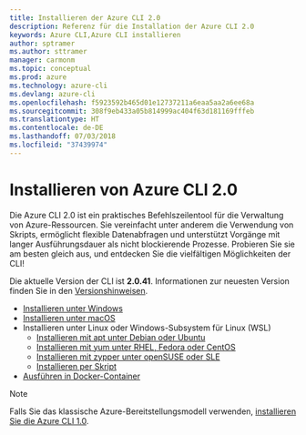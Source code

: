 ```yaml
---
title: Installieren der Azure CLI 2.0
description: Referenz für die Installation der Azure CLI 2.0
keywords: Azure CLI,Azure CLI installieren
author: sptramer
ms.author: sttramer
manager: carmonm
ms.topic: conceptual
ms.prod: azure
ms.technology: azure-cli
ms.devlang: azure-cli
ms.openlocfilehash: f5923592b465d01e12737211a6eaa5aa2a6ee68a
ms.sourcegitcommit: 308f9eb433a05b814999ac404f63d181169fffeb
ms.translationtype: HT
ms.contentlocale: de-DE
ms.lasthandoff: 07/03/2018
ms.locfileid: "37439974"
---
```

# <a name="install-azure-cli-20"></a>Installieren von Azure CLI 2.0

Die Azure CLI 2.0 ist ein praktisches Befehlszeilentool für die Verwaltung von Azure-Ressourcen. Sie vereinfacht unter anderem die Verwendung von Skripts, ermöglicht flexible Datenabfragen und unterstützt Vorgänge mit langer Ausführungsdauer als nicht blockierende Prozesse. Probieren Sie sie am besten gleich aus, und entdecken Sie die vielfältigen Möglichkeiten der CLI!

Die aktuelle Version der CLI ist __2.0.41__. Informationen zur neuesten Version finden Sie in den [Versionshinweisen](release-notes-azure-cli.md).

* [Installieren unter Windows](install-azure-cli-windows.md)
* [Installieren unter macOS](install-azure-cli-macos.md)
* Installieren unter Linux oder Windows-Subsystem für Linux (WSL)
  * [Installieren mit apt unter Debian oder Ubuntu](install-azure-cli-apt.md)
  * [Installieren mit yum unter RHEL, Fedora oder CentOS ](install-azure-cli-yum.md)
  * [Installieren mit zypper unter openSUSE oder SLE ](install-azure-cli-zypper.md)
  * [Installieren per Skript](install-azure-cli-linux.md)
* [Ausführen in Docker-Container](run-azure-cli-docker.md)

> [!NOTE]
> Falls Sie das klassische Azure-Bereitstellungsmodell verwenden, [installieren Sie die Azure CLI 1.0](install-cli-version-1.0.md).

